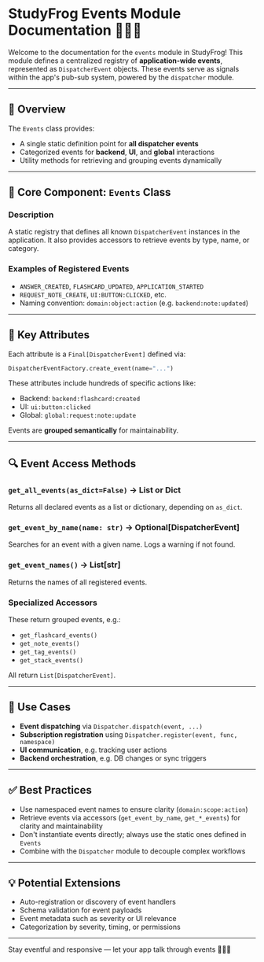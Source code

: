 # StudyFrog Events Module Documentation 📅📡🐸

Welcome to the documentation for the `events` module in StudyFrog! This module defines a centralized registry of **application-wide events**, represented as `DispatcherEvent` objects. These events serve as signals within the app's pub-sub system, powered by the `dispatcher` module.

---

## 📘 Overview
The `Events` class provides:
- A single static definition point for **all dispatcher events**
- Categorized events for **backend**, **UI**, and **global** interactions
- Utility methods for retrieving and grouping events dynamically

---

## 🧠 Core Component: `Events` Class

### Description
A static registry that defines all known `DispatcherEvent` instances in the application. It also provides accessors to retrieve events by type, name, or category.

### Examples of Registered Events
- `ANSWER_CREATED`, `FLASHCARD_UPDATED`, `APPLICATION_STARTED`
- `REQUEST_NOTE_CREATE`, `UI:BUTTON:CLICKED`, etc.
- Naming convention: `domain:object:action` (e.g. `backend:note:updated`)

---

## 🔑 Key Attributes
Each attribute is a `Final[DispatcherEvent]` defined via:
```python
DispatcherEventFactory.create_event(name="...")
```

These attributes include hundreds of specific actions like:
- Backend: `backend:flashcard:created`
- UI: `ui:button:clicked`
- Global: `global:request:note:update`

Events are **grouped semantically** for maintainability.

---

## 🔍 Event Access Methods

### `get_all_events(as_dict=False)` → List or Dict
Returns all declared events as a list or dictionary, depending on `as_dict`.

### `get_event_by_name(name: str)` → Optional[DispatcherEvent]
Searches for an event with a given name. Logs a warning if not found.

### `get_event_names()` → List[str]
Returns the names of all registered events.

### Specialized Accessors
These return grouped events, e.g.:
- `get_flashcard_events()`
- `get_note_events()`
- `get_tag_events()`
- `get_stack_events()`

All return `List[DispatcherEvent]`.

---

## 🧩 Use Cases
- **Event dispatching** via `Dispatcher.dispatch(event, ...)`
- **Subscription registration** using `Dispatcher.register(event, func, namespace)`
- **UI communication**, e.g. tracking user actions
- **Backend orchestration**, e.g. DB changes or sync triggers

---

## ✅ Best Practices
- Use namespaced event names to ensure clarity (`domain:scope:action`)
- Retrieve events via accessors (`get_event_by_name`, `get_*_events`) for clarity and maintainability
- Don't instantiate events directly; always use the static ones defined in `Events`
- Combine with the `Dispatcher` module to decouple complex workflows

---

## 💡 Potential Extensions
- Auto-registration or discovery of event handlers
- Schema validation for event payloads
- Event metadata such as severity or UI relevance
- Categorization by severity, timing, or permissions

---

Stay eventful and responsive — let your app talk through events 🧠📡🐸

